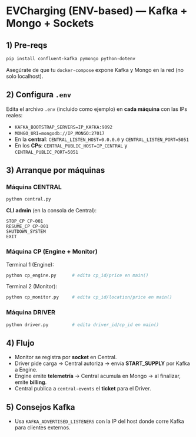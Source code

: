 
# EVCharging (ENV-based) — Kafka + Mongo + Sockets

## 1) Pre-reqs
```bash
pip install confluent-kafka pymongo python-dotenv
```
Asegúrate de que tu `docker-compose` expone Kafka y Mongo en la red (no solo localhost).

## 2) Configura `.env`
Edita el archivo `.env` (incluido como ejemplo) en **cada máquina** con las IPs reales:
- `KAFKA_BOOTSTRAP_SERVERS=IP_KAFKA:9092`
- `MONGO_URI=mongodb://IP_MONGO:27017`
- En la **central**: `CENTRAL_LISTEN_HOST=0.0.0.0` y `CENTRAL_LISTEN_PORT=5051`
- En los **CPs**: `CENTRAL_PUBLIC_HOST=IP_CENTRAL` y `CENTRAL_PUBLIC_PORT=5051`

## 3) Arranque por máquinas

### Máquina CENTRAL
```bash
python central.py
```
**CLI admin** (en la consola de Central):
```
STOP_CP CP-001
RESUME_CP CP-001
SHUTDOWN_SYSTEM
EXIT
```

### Máquina CP (Engine + Monitor)
Terminal 1 (Engine):
```bash
python cp_engine.py      # edita cp_id/price en main()
```
Terminal 2 (Monitor):
```bash
python cp_monitor.py     # edita cp_id/location/price en main()
```

### Máquina DRIVER
```bash
python driver.py         # edita driver_id/cp_id en main()
```

## 4) Flujo
- Monitor se registra por **socket** en Central.
- Driver pide carga → Central autoriza → envía **START_SUPPLY** por Kafka a Engine.
- Engine emite **telemetría** → Central acumula en Mongo → al finalizar, emite **billing**.
- Central publica a `central-events` el **ticket** para el Driver.

## 5) Consejos Kafka
- Usa `KAFKA_ADVERTISED_LISTENERS` con la IP del host donde corre Kafka para clientes externos.
